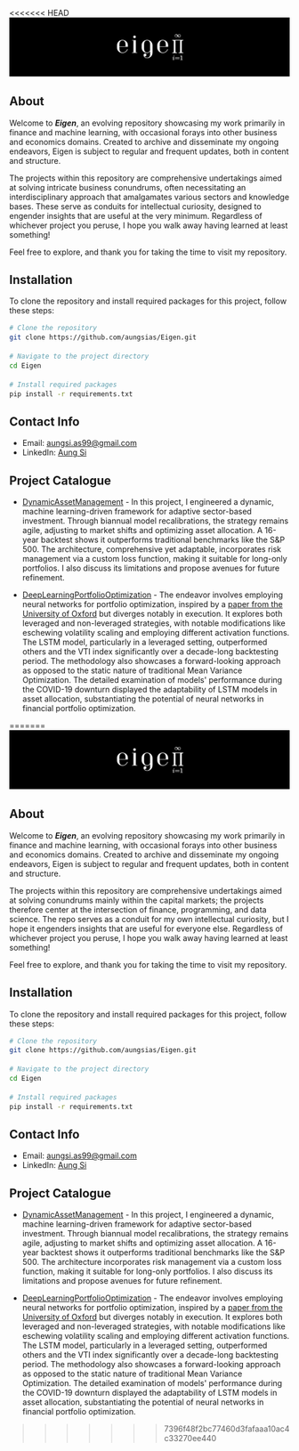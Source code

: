 <<<<<<< HEAD
![Eigen](eigen.png)

## About

Welcome to ***Eigen***, an evolving repository showcasing my work primarily in finance and machine learning, with occasional forays into other business and economics domains. Created to archive and disseminate my ongoing endeavors, Eigen is subject to regular and frequent updates, both in content and structure.

The projects within this repository are comprehensive undertakings aimed at solving intricate business conundrums, often necessitating an interdisciplinary approach that amalgamates various sectors and knowledge bases. These serve as conduits for intellectual curiosity, designed to engender insights that are useful at the very minimum. Regardless of whichever project you peruse, I hope you walk away having learned at least something!

Feel free to explore, and thank you for taking the time to visit my repository.

## Installation

To clone the repository and install required packages for this project, follow these steps:

```bash
# Clone the repository
git clone https://github.com/aungsias/Eigen.git

# Navigate to the project directory
cd Eigen

# Install required packages
pip install -r requirements.txt
```

## Contact Info

- Email: [aungsi.as99@gmail.com](mailto:aungsi.as99@gmail.com)
- LinkedIn: [Aung Si](https://www.linkedin.com/in/aungsi99)

## Project Catalogue

- [DynamicAssetManagement](DynamicAssetManagement) - In this project, I engineered a dynamic, machine learning-driven framework for adaptive sector-based investment. Through biannual model recalibrations, the strategy remains agile, adjusting to market shifts and optimizing asset allocation. A 16-year backtest shows it outperforms traditional benchmarks like the S&P 500. The architecture, comprehensive yet adaptable, incorporates risk management via a custom loss function, making it suitable for long-only portfolios. I also discuss its limitations and propose avenues for future refinement.

- [DeepLearningPortfolioOptimization](DeepLearningPortfolioOptimization) - The endeavor involves employing neural networks for portfolio optimization, inspired by a [paper from the University of Oxford](DeepLearningPortfolioOptimization/reference_paper/DeepLearningForPortfolioOptimization_Oxford.pdf) but diverges notably in execution. It explores both leveraged and non-leveraged strategies, with notable modifications like eschewing volatility scaling and employing different activation functions. The LSTM model, particularly in a leveraged setting, outperformed others and the VTI index significantly over a decade-long backtesting period. The methodology also showcases a forward-looking approach as opposed to the static nature of traditional Mean Variance Optimization. The detailed examination of models' performance during the COVID-19 downturn displayed the adaptability of LSTM models in asset allocation, substantiating the potential of neural networks in financial portfolio optimization.


=======
![Eigen](eigen.png)

## About

Welcome to ***Eigen***, an evolving repository showcasing my work primarily in finance and machine learning, with occasional forays into other business and economics domains. Created to archive and disseminate my ongoing endeavors, Eigen is subject to regular and frequent updates, both in content and structure.

The projects within this repository are comprehensive undertakings aimed at solving conundrums mainly within the capital markets; the projects therefore center at the intersection of finance, programming, and data science. The repo serves as a conduit for my own intellectual curiosity, but I hope it engenders insights that are useful for everyone else. Regardless of whichever project you peruse, I hope you walk away having learned at least something!

Feel free to explore, and thank you for taking the time to visit my repository.

## Installation

To clone the repository and install required packages for this project, follow these steps:

```bash
# Clone the repository
git clone https://github.com/aungsias/Eigen.git

# Navigate to the project directory
cd Eigen

# Install required packages
pip install -r requirements.txt
```

## Contact Info

- Email: [aungsi.as99@gmail.com](mailto:aungsi.as99@gmail.com)
- LinkedIn: [Aung Si](https://www.linkedin.com/in/aungsi99)

## Project Catalogue

- [DynamicAssetManagement](DynamicAssetManagement) - In this project, I engineered a dynamic, machine learning-driven framework for adaptive sector-based investment. Through biannual model recalibrations, the strategy remains agile, adjusting to market shifts and optimizing asset allocation. A 16-year backtest shows it outperforms traditional benchmarks like the S&P 500. The architecture incorporates risk management via a custom loss function, making it suitable for long-only portfolios. I also discuss its limitations and propose avenues for future refinement.

- [DeepLearningPortfolioOptimization](DeepLearningPortfolioOptimization) - The endeavor involves employing neural networks for portfolio optimization, inspired by a [paper from the University of Oxford](DeepLearningPortfolioOptimization/reference_paper/DeepLearningForPortfolioOptimization_Oxford.pdf) but diverges notably in execution. It explores both leveraged and non-leveraged strategies, with notable modifications like eschewing volatility scaling and employing different activation functions. The LSTM model, particularly in a leveraged setting, outperformed others and the VTI index significantly over a decade-long backtesting period. The methodology also showcases a forward-looking approach as opposed to the static nature of traditional Mean Variance Optimization. The detailed examination of models' performance during the COVID-19 downturn displayed the adaptability of LSTM models in asset allocation, substantiating the potential of neural networks in financial portfolio optimization.


>>>>>>> 7396f48f2bc77460d3fafaaa10ac4c33270ee440
